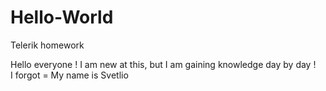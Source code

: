 # Hello-World
Telerik homework

Hello everyone ! 
I am new at this, but I am gaining knowledge day by day !  
I forgot = My name is Svetlio
